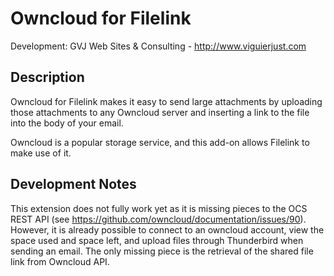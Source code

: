 # Owncloud for Filelink
Development: GVJ Web Sites & Consulting - http://www.viguierjust.com

## Description
Owncloud for Filelink makes it easy to send large attachments by uploading those attachments to any Owncloud server and inserting a link to the file into the body of your email.

Owncloud is a popular storage service, and this add-on allows Filelink to make use of it.

## Development Notes
This extension does not fully work yet as it is missing pieces to the OCS REST API (see https://github.com/owncloud/documentation/issues/90). However, it is already possible to connect to an owncloud
account, view the space used and space left, and upload files through Thunderbird when sending an email. The only missing piece is the retrieval of the shared file link from Owncloud API.
